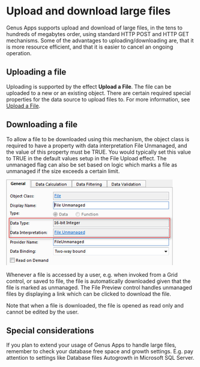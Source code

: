 # Upload and download large files

Genus Apps supports upload and download of large files, in the tens to hundreds of megabytes order, using standard HTTP POST and HTTP GET mechanisms. Some of the advantages to uploading/downloading are, that it is more resource efficient, and that it is easier to cancel an ongoing operation.

## Uploading a file

Uploading is supported by the effect **Upload a File**. The file can be uploaded to a new or an existing object. There are certain required special properties for the data source to upload files to. For more information, see [Upload a File](../defining-an-app-model/logic/action-orchestration/actions/effects/upload-a-file.md).

## Downloading a file

To allow a file to be downloaded using this mechanism, the object class is required to have a property with data interpretation File Unmanaged, and the value of this property must be TRUE. You would typically set this value to TRUE in the default values setup in the File Upload effect. The unmanaged flag can also be set based on logic which marks a file as unmanaged if the size exceeds a certain limit.

![IDF493FE62229B4FD2.jpg](media/IDF493FE62229B4FD2.jpg)

Whenever a file is accessed by a user, e.g. when invoked from a Grid control, or saved to file, the file is automatically downloaded given that the file is marked as unmanaged. The File Preview control handles unmanaged files by displaying a link which can be clicked to download the file.  

Note that when a file is downloaded, the file is opened as read only and cannot be edited by the user.  

## Special considerations

If you plan to extend your usage of Genus Apps to handle large files, remember to check your database free space and growth settings. E.g. pay attention to settings like Database files Autogrowth in Microsoft SQL Server.
